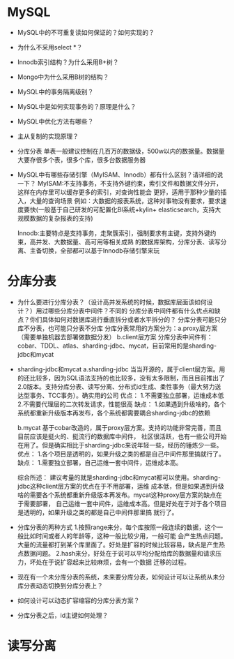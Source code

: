 # MySQL
- MySQL中的不可重复读如何保证的？如何实现的？
- 为什么不采用select *？
- Innodb索引结构？为什么采用B+树？
- Mongo中为什么采用B树的结构？
- MySQL中的事务隔离级别？
- MySQL中是如何实现事务的？原理是什么？
- MySQL中优化方法有哪些？
- 主从复制的实现原理？

- 分库分表
  单表一般建议控制在几百万的数据级，500w以内的数据量。数据量大要存很多个表，很多个库，很多台数据服务器

- MySQL中有哪些存储引擎（MyISAM、Innodb）都有什么区别？请详细的说一下？
  MyISAM:不支持事务，不支持外键约束，索引文件和数据文件分开，这样在内存里可以缓存更多的索引，对查询性能会
         更好，适用于那种少量的插入，大量的查询场景
  例如：大数据的报表系统，这种对事物没有要求，要求速度要快(一般基于自己研发的可配置化BI系统+kylin+
  elasticsearch，支持大规模数据的复杂报表的支持)

  Innodb:主要特点是支持事务，走聚簇索引，强制要求有主键，支持外键约束，高并发、大数据量、高可用等相关成熟
         的数据库架构，分库分表、读写分离、主备切换，全部都可以基于Innodb存储引擎来玩

# 分库分表
- 为什么要进行分库分表？（设计高并发系统的时候，数据库层面该如何设计？）用过哪些分库分表中间件？不同的
  分库分表中间件都有什么优点和缺点？你们具体如何对数据库进行垂直拆分或者水平拆分的？
  分库分表可能只分库不分表，也可能只分表不分库
  分库分表常用的方案分为：a.proxy层方案（需要单独机器去部署做数据分发）  b.client层方案
  分库分表中间件有：cobar、TDDL、atlas、sharding-jdbc、mycat，目前常用的是sharding-jdbc和mycat

- sharding-jdbc和mycat
  a.sharding-jdbc
    当当开源的，属于client层方案。用的还比较多，因为SQL语法支持的也比较多，没有太多限制，而且目前推出了
    2.0版本。支持分库分表、读写分离、分布式id生成、柔性事务（最大努力送达型事务、TCC事务）。确实用的公司
    优点：
        1.不需要独立部署，运维成本低
        2.不需要代理层的二次转发请求，性能很高
    缺点：
        1.如果遇到升级啥的，各个系统都重新升级版本再发布，各个系统都需要耦合sharding-jdbc的依赖

  b.mycat
    基于cobar改造的，属于proxy层方案。支持的功能非常完善，而且目前应该是挺火的、挺流行的数据库中间件，
    社区很活跃，也有一些公司开始在用了。但是确实相比于sharding-jdbc来说年轻一些，经历的锤炼少一些。
    优点：
        1.各个项目是透明的，如果升级之类的都是自己中间件那里搞就行了。
    缺点：
        1.需要独立部署，自己运维一套中间件，运维成本高。

  综合所述：
    建议考量的就是sharding-jdbc和mycat都可以使用。sharding-jdbc这种client层方案的优点在于不用部署，运维
    成本低，但是如果遇到升级啥的需要各个系统都重新升级版本再发布。mycat这种proxy层方案的缺点在于需要部署，
    自己运维一套中间件，运维成本高。但是好处在于对于各个项目是透明的，如果升级之类的都是自己中间件那里搞
    就行了。

- 分库分表的两种方式
    1.按照range来分，每个库按照一段连续的数据，这个一般比如时间或者人的年龄等，这种一般比较少用，一般可能
      会产生热点问题。大量的流量都打到某个库里面了。好处是扩容的时候比较容易，缺点是产生热点数据问题。
    2.hash来分，好处在于说可以平均分配给库的数据量和请求压力，坏处在于说扩容起来比较麻烦，会有一个数据
      迁移的过程。

- 现在有一个未分库分表的系统，未来要分库分表，如何设计可以让系统从未分库分表动态切换到分库分表上？

- 如何设计可以动态扩容缩容的分库分表方案？

- 分库分表之后，id主键如何处理？


# 读写分离

